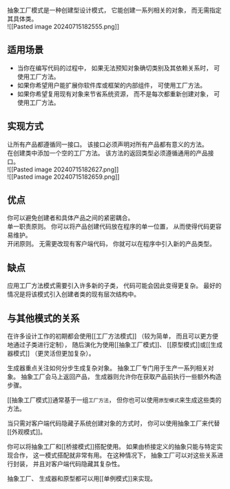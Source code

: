 抽象工厂模式是一种创建型设计模式， 它能创建一系列相关的对象， 而无需指定其具体类。  
![[Pasted image 20240715182555.png]]

## 适用场景

- 当你在编写代码的过程中， 如果无法预知对象确切类别及其依赖关系时， 可使用工厂方法。
- 如果你希望用户能扩展你软件库或框架的内部组件， 可使用工厂方法。
- 如果你希望复用现有对象来节省系统资源， 而不是每次都重新创建对象， 可使用工厂方法。

## 实现方式

让所有产品都遵循同一接口。 该接口必须声明对所有产品都有意义的方法。  
在创建类中添加一个空的工厂方法。 该方法的返回类型必须遵循通用的产品接口。  
![[Pasted image 20240715182627.png]]  
![[Pasted image 20240715182659.png]]

## 优点

 你可以避免创建者和具体产品之间的紧密耦合。  
 单一职责原则。 你可以将产品创建代码放在程序的单一位置， 从而使得代码更容易维护。  
 开闭原则。 无需更改现有客户端代码， 你就可以在程序中引入新的产品类型。

 ## 缺点

  应用工厂方法模式需要引入许多新的子类， 代码可能会因此变得更复杂。 最好的情况是将该模式引入创建者类的现有层次结构中。

  ## 与其他模式的关系

在许多设计工作的初期都会使用[[工厂方法模式]] （较为简单， 而且可以更方便地通过子类进行定制）， 随后演化为使用[[抽象工厂模式]]、 [[原型模式]]或[[生成器模式]] （更灵活但更加复杂）。

生成器重点关注如何分步生成复杂对象。 抽象工厂专门用于生产一系列相关对象。 抽象工厂会马上返回产品， 生成器则允许你在获取产品前执行一些额外构造步骤。

[[抽象工厂模式]]通常基于一组`工厂方法`， 但你也可以使用`原型模式`来生成这些类的方法。

当只需对客户端代码隐藏子系统创建对象的方式时， 你可以使用抽象工厂来代替[[外观模式]]。

你可以将抽象工厂和[[桥接模式]]搭配使用。 如果由桥接定义的抽象只能与特定实现合作， 这一模式搭配就非常有用。 在这种情况下， 抽象工厂可以对这些关系进行封装， 并且对客户端代码隐藏其复杂性。

抽象工厂、 生成器和原型都可以用[[单例模式]]来实现。
